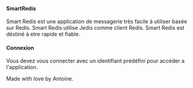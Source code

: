 #### SmartRedis
Smart Redis est une application de messagerie très facile à utiliser basée sur Redis. Smart Redis utilise Jedis comme client Redis. Smart Redis est déstiné à etre rapide et fiable.
#### Connexion
Vous devez vous connecter avec un identifiant prédéfini pour accéder a l'application.

Made with love by Antoine.
